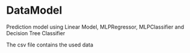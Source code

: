 # DataModel

Prediction model using Linear Model, MLPRegressor, MLPClassifier and Decision Tree Classifier

The csv file contains the used data
